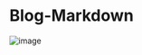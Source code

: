 ﻿# Blog-Markdown

![image](https://user-images.githubusercontent.com/60508616/186475197-12927985-d546-45c0-be90-1d590ef5771b.png)
